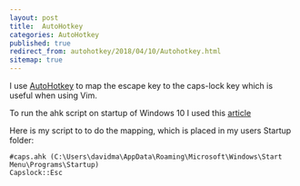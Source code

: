 ```yaml
---
layout: post
title:  AutoHotkey
categories: AutoHotkey
published: true 
redirect_from: autohotkey/2018/04/10/Autohotkey.html 
sitemap: true
---
```


I use [AutoHotkey](https://autohotkey.com/) to map the escape key to the caps-lock key which is useful when using Vim.  

To run the ahk script on startup of Windows 10 I used this [article](https://www.maketecheasier.com/schedule-autohotkey-startup-windows/) 

Here is my script to to do the mapping, which is placed in my users Startup folder:

```
#caps.ahk (C:\Users\davidma\AppData\Roaming\Microsoft\Windows\Start Menu\Programs\Startup)
Capslock::Esc
```
